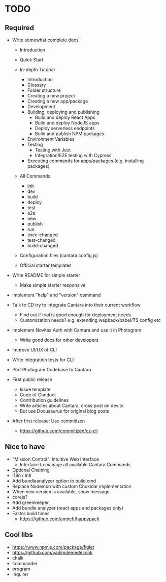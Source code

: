 # TODO

## Required

- Write somewhat complete docs

  - Introduction
  - Quick Start
  - In-depth Tutorial
    - Introduction
    - Glossary
    - Folder structure
    - Creating a new project
    - Creating a new app/package
    - Development
    - Building, deploying and publishing
      - Build and deploy React Apps
      - Build and deploy NodeJS apps
      - Deploy serverless endpoints
      - Build and publish NPM packages
    - Environment Variables
    - Testing
      - Testing with Jest
      - Integration/E2E testing with Cypress
    - Executing commands for apps/packages (e.g. installing packages)
  - All Commands

    - init
    - dev
    - build
    - deploy
    - test
    - e2e
    - new
    - publish
    - run
    - exec-changed
    - test-changed
    - build-changed

  - Configuration files (cantara.config.js)
  - Official starter templates

- Write README for simple starter
  - Make simple starter responsive
- Implement "help" and "version" command
- Talk to CD try to integrate Cantara into their current workflow
  - Find out if tool is good enough for deployment needs
  - Customization needs? e.g. extending wepback/babel/TS config etc
- Implement Novitas Auth with Cantara and use it in Photogram
  - Write good docs for other developers
- Improve UI/UX of CLI
- Write integration tests for CLI
- Port Photogram Codebase to Cantara
- First public release
  - Issue template
  - Code of Conduct
  - Contribution guidelines
  - Write articles about Cantara, cross post on dev.to
  - But use Docusaurus for original blog posts
- After first release: Use commitizen
  - https://github.com/commitizen/cz-cli

## Nice to have

- "Mission Control": Intuitive Web Interface
  - Interface to manage all available Cantara Commands
- Optional Chaining
- I18n / Intl
- Add bundleanalyzer option to build cmd
- Replace Nodemon with custom Chokidar implementation
- When new version is available, show message.
- corejs?
- Add greenkeeper
- Add bundle analyzer (react apps and packages only)
- Faster build times
  - https://github.com/amireh/happypack

## Cool libs

- https://www.npmjs.com/package/figlet
- https://github.com/vadimdemedes/ink
- chalk
- commander
- program
- Inquirer
